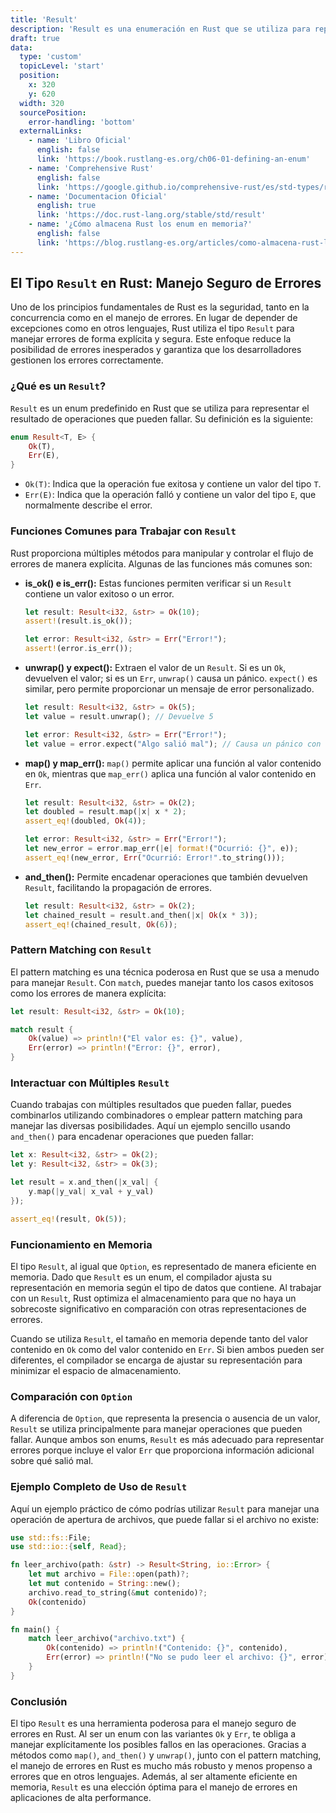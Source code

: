 ```yaml
---
title: 'Result'
description: 'Result es una enumeración en Rust que se utiliza para representar valores que pueden fallar'
draft: true
data:
  type: 'custom'
  topicLevel: 'start'
  position:
    x: 320
    y: 620
  width: 320
  sourcePosition:
    error-handling: 'bottom'
  externalLinks:
    - name: 'Libro Oficial'
      english: false
      link: 'https://book.rustlang-es.org/ch06-01-defining-an-enum'
    - name: 'Comprehensive Rust'
      english: false
      link: 'https://google.github.io/comprehensive-rust/es/std-types/result.html'
    - name: 'Documentacion Oficial'
      english: true
      link: 'https://doc.rust-lang.org/stable/std/result'
    - name: '¿Cómo almacena Rust los enum en memoria?'
      english: false
      link: 'https://blog.rustlang-es.org/articles/como-almacena-rust-los-enum-en-memoria'
---
```

## El Tipo `Result` en Rust: Manejo Seguro de Errores

Uno de los principios fundamentales de Rust es la seguridad, tanto en la concurrencia como en el manejo de errores. En lugar de depender de excepciones como en otros lenguajes, Rust utiliza el tipo `Result` para manejar errores de forma explícita y segura. Este enfoque reduce la posibilidad de errores inesperados y garantiza que los desarrolladores gestionen los errores correctamente.

### ¿Qué es un `Result`?

`Result` es un enum predefinido en Rust que se utiliza para representar el resultado de operaciones que pueden fallar. Su definición es la siguiente:

```rust
enum Result<T, E> {
    Ok(T),
    Err(E),
}
```

- `Ok(T)`: Indica que la operación fue exitosa y contiene un valor del tipo `T`.
- `Err(E)`: Indica que la operación falló y contiene un valor del tipo `E`, que normalmente describe el error.

### Funciones Comunes para Trabajar con `Result`

Rust proporciona múltiples métodos para manipular y controlar el flujo de errores de manera explícita. Algunas de las funciones más comunes son:

- **is_ok() e is_err():** Estas funciones permiten verificar si un `Result` contiene un valor exitoso o un error.

  ```rust
  let result: Result<i32, &str> = Ok(10);
  assert!(result.is_ok());

  let error: Result<i32, &str> = Err("Error!");
  assert!(error.is_err());
  ```

- **unwrap() y expect():** Extraen el valor de un `Result`. Si es un `Ok`, devuelven el valor; si es un `Err`, `unwrap()` causa un pánico. `expect()` es similar, pero permite proporcionar un mensaje de error personalizado.

  ```rust
  let result: Result<i32, &str> = Ok(5);
  let value = result.unwrap(); // Devuelve 5

  let error: Result<i32, &str> = Err("Error!");
  let value = error.expect("Algo salió mal"); // Causa un pánico con el mensaje proporcionado
  ```

- **map() y map_err():** `map()` permite aplicar una función al valor contenido en `Ok`, mientras que `map_err()` aplica una función al valor contenido en `Err`.

  ```rust
  let result: Result<i32, &str> = Ok(2);
  let doubled = result.map(|x| x * 2);
  assert_eq!(doubled, Ok(4));

  let error: Result<i32, &str> = Err("Error!");
  let new_error = error.map_err(|e| format!("Ocurrió: {}", e));
  assert_eq!(new_error, Err("Ocurrió: Error!".to_string()));
  ```

- **and_then():** Permite encadenar operaciones que también devuelven `Result`, facilitando la propagación de errores.

  ```rust
  let result: Result<i32, &str> = Ok(2);
  let chained_result = result.and_then(|x| Ok(x * 3));
  assert_eq!(chained_result, Ok(6));
  ```

### Pattern Matching con `Result`

El pattern matching es una técnica poderosa en Rust que se usa a menudo para manejar `Result`. Con `match`, puedes manejar tanto los casos exitosos como los errores de manera explícita:

```rust
let result: Result<i32, &str> = Ok(10);

match result {
    Ok(value) => println!("El valor es: {}", value),
    Err(error) => println!("Error: {}", error),
}
```

### Interactuar con Múltiples `Result`

Cuando trabajas con múltiples resultados que pueden fallar, puedes combinarlos utilizando combinadores o emplear pattern matching para manejar las diversas posibilidades. Aquí un ejemplo sencillo usando `and_then()` para encadenar operaciones que pueden fallar:

```rust
let x: Result<i32, &str> = Ok(2);
let y: Result<i32, &str> = Ok(3);

let result = x.and_then(|x_val| {
    y.map(|y_val| x_val + y_val)
});

assert_eq!(result, Ok(5));
```

### Funcionamiento en Memoria

El tipo `Result`, al igual que `Option`, es representado de manera eficiente en memoria. Dado que `Result` es un enum, el compilador ajusta su representación en memoria según el tipo de datos que contiene. Al trabajar con un `Result`, Rust optimiza el almacenamiento para que no haya un sobrecoste significativo en comparación con otras representaciones de errores.

Cuando se utiliza `Result`, el tamaño en memoria depende tanto del valor contenido en `Ok` como del valor contenido en `Err`. Si bien ambos pueden ser diferentes, el compilador se encarga de ajustar su representación para minimizar el espacio de almacenamiento.

### Comparación con `Option`

A diferencia de `Option`, que representa la presencia o ausencia de un valor, `Result` se utiliza principalmente para manejar operaciones que pueden fallar. Aunque ambos son enums, `Result` es más adecuado para representar errores porque incluye el valor `Err` que proporciona información adicional sobre qué salió mal.

### Ejemplo Completo de Uso de `Result`

Aquí un ejemplo práctico de cómo podrías utilizar `Result` para manejar una operación de apertura de archivos, que puede fallar si el archivo no existe:

```rust
use std::fs::File;
use std::io::{self, Read};

fn leer_archivo(path: &str) -> Result<String, io::Error> {
    let mut archivo = File::open(path)?;
    let mut contenido = String::new();
    archivo.read_to_string(&mut contenido)?;
    Ok(contenido)
}

fn main() {
    match leer_archivo("archivo.txt") {
        Ok(contenido) => println!("Contenido: {}", contenido),
        Err(error) => println!("No se pudo leer el archivo: {}", error),
    }
}
```

### Conclusión

El tipo `Result` es una herramienta poderosa para el manejo seguro de errores en Rust. Al ser un enum con las variantes `Ok` y `Err`, te obliga a manejar explícitamente los posibles fallos en las operaciones. Gracias a métodos como `map()`, `and_then()` y `unwrap()`, junto con el pattern matching, el manejo de errores en Rust es mucho más robusto y menos propenso a errores que en otros lenguajes. Además, al ser altamente eficiente en memoria, `Result` es una elección óptima para el manejo de errores en aplicaciones de alta performance.
